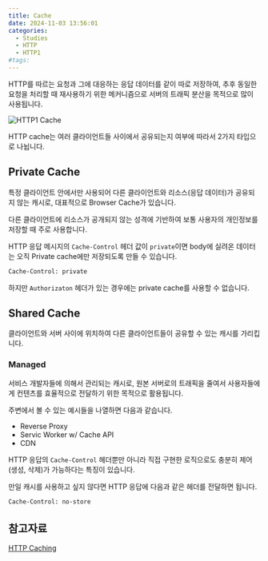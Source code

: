 ```yaml
---
title: Cache
date: 2024-11-03 13:56:01
categories:
  - Studies
  - HTTP
  - HTTP1
#tags:
---
```


HTTP를 따르는 요청과 그에 대응하는 응답 데이터를 같이 따로 저장하여, 추후 동일한 요청을 처리할 때 재사용하기 위한 메커니즘으로 서버의 트래픽 분산을 목적으로 많이 사용됩니다.

![HTTP1 Cache](/images/http1_cache.png)

HTTP cache는 여러 클라이언트들 사이에서 공유되는지 여부에 따라서 2가지 타입으로 나뉩니다.

## Private Cache

특정 클라이언트 안에서만 사용되어 다른 클라이언트와 리소스(응답 데이터)가 공유되지 않는 캐시로, 대표적으로 Browser Cache가 있습니다.

다른 클라이언트에 리소스가 공개되지 않는 성격에 기반하여 보통 사용자의 개인정보를 저장할 때 주로 사용합니다.

HTTP 응답 메시지의 `Cache-Control` 헤더 값이 `private`이면 body에 실려온 데이터는 오직 Private cache에만 저장되도록 만들 수 있습니다.

```bash
Cache-Control: private
```

하지만 `Authorizaton` 헤더가 있는 경우에는 private cache를 사용할 수 없습니다.

## Shared Cache

클라이언트와 서버 사이에 위치하여 다른 클라이언트들이 공유할 수 있는 캐시를 가리킵니다.

### Managed

서비스 개발자들에 의해서 관리되는 캐시로, 원본 서버로의 트래픽을 줄여서 사용자들에게 컨텐츠를 효율적으로 전달하기 위한 목적으로 활용됩니다.

주변에서 볼 수 있는 예시들을 나열하면 다음과 같습니다.

- Reverse Proxy
- Servic Worker w/ Cache API
- CDN

HTTP 응답의 `Cache-Control` 헤더뿐만 아니라 직접 구현한 로직으로도 충분히 제어(생성, 삭제)가 가능하다는 특징이 있습니다.

만일 캐시를 사용하고 싶지 않다면 HTTP 응답에 다음과 같은 헤더를 전달하면 됩니다.

```bash
Cache-Control: no-store
```

## 참고자료

[HTTP Caching](https://developer.mozilla.org/en-US/docs/Web/HTTP/Caching)
